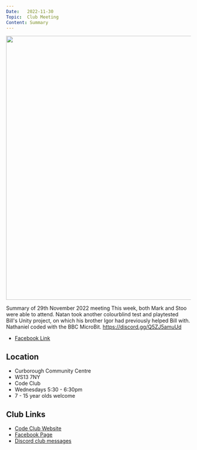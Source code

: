 ```yaml
---
Date:   2022-11-30
Topic:  Club Meeting
Content: Summary
---
```

[<img width="1280px" height="720" src="https://scontent.fbhx6-1.fna.fbcdn.net/v/t39.30808-6/317601174_649986563486435_6076318757106787174_n.jpg?stp=dst-jpg_p720x720&_nc_cat=105&ccb=1-7&_nc_sid=5f2048&_nc_ohc=HBbgMKZER5sAX-OjiKn&_nc_ht=scontent.fbhx6-1.fna&edm=AKK4YLsEAAAA&oh=00_AfDlxvat7czbQ2AkrmalRvQPGCpizGPYahsghKLFDCMFjA&oe=652B11BE"/>](https://scontent.fbhx6-1.fna.fbcdn.net/v/t39.30808-6/317601174_649986563486435_6076318757106787174_n.jpg?stp=dst-jpg_p720x720&_nc_cat=105&ccb=1-7&_nc_sid=5f2048&_nc_ohc=HBbgMKZER5sAX-OjiKn&_nc_ht=scontent.fbhx6-1.fna&edm=AKK4YLsEAAAA&oh=00_AfDlxvat7czbQ2AkrmalRvQPGCpizGPYahsghKLFDCMFjA&oe=652B11BE)

Summary of 29th November 2022 meeting
This week, both Mark and Stoo were able to attend. 
Natan took another colourblind test and playtested Bill's Unity project, on which his brother Igor had previously helped Bill with.
Nathaniel coded with the BBC MicroBit.
https://discord.gg/Q5ZJ5amuUd

* [Facebook Link](https://www.facebook.com/720665616418529/posts/649987583486333)

## Location

* Curborough Community Centre
* WS13 7NY
* Code Club
* Wednesdays 5:30 - 6:30pm
* 7 - 15 year olds welcome

## Club Links

* [Code Club Website](https://lichfield-code-club.github.io/)
* [Facebook Page](https://www.facebook.com/LichfieldCoders)
* [Discord club messages](https://discord.gg/szz6xGK)
